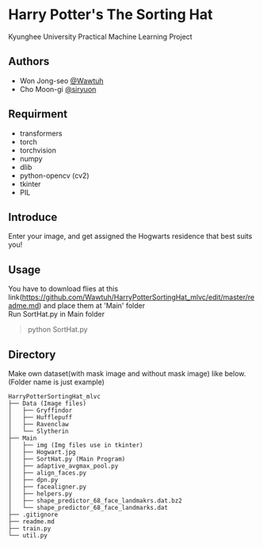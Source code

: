 # Harry Potter's The Sorting Hat
 Kyunghee University Practical Machine Learning Project  
 
## Authors
 * Won Jong-seo [@Wawtuh](https://github.com/Wawtuh)
 * Cho Moon-gi [@siryuon](https://github.com/siryuon)
 
## Requirment
 * transformers
 * torch
 * torchvision
 * numpy
 * dlib
 * python-opencv (cv2)
 * tkinter
 * PIL

## Introduce
Enter your image, and get assigned the Hogwarts residence that best suits you!

## Usage
You have to download flies at this link(https://github.com/Wawtuh/HarryPotterSortingHat_mlvc/edit/master/readme.md) and place them at 'Main' folder  
Run SortHat.py in Main folder
> python SortHat.py

## Directory
Make own dataset(with mask image and without mask image) like below. (Folder name is just example)
```
HarryPotterSortingHat_mlvc
├── Data (Image files)
│   ├── Gryffindor
│   ├── Hufflepuff
│   ├── Ravenclaw
│   └── Slytherin
├── Main
│   ├── img (Img files use in tkinter)
│   ├── Hogwart.jpg
│   ├── SortHat.py (Main Program)
│   ├── adaptive_avgmax_pool.py
│   ├── align_faces.py
│   ├── dpn.py
│   ├── facealigner.py
│   ├── helpers.py
│   ├── shape_predictor_68_face_landmakrs.dat.bz2
│   └── shape_predictor_68_face_landmarks.dat
├── .gitignore
├── readme.md
├── train.py
└── util.py
```    
